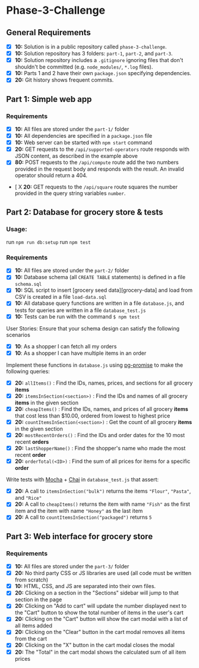 # Phase-3-Challenge

## General Requirements

- [X] __10:__ Solution is in a public repository called `phase-3-challenge`.
- [X] __10:__ Solution repository has 3 folders: `part-1`, `part-2`, and `part-3`.
- [X] __10:__ Solution repository includes a `.gitignore` ignoring files that don't shouldn't be committed (e.g. `node_modules/`, `*.log` files).
- [X] __10:__ Parts 1 and 2 have their own `package.json` specifying dependencies.
- [X] __20:__ Git history shows frequent commits.

## Part 1: Simple web app

### Requirements

- [X] __10:__ All files are stored under the `part-1/` folder
- [X] __10:__ All dependencies are specified in a `package.json` file
- [X] __10:__ Web server can be started with `npm start` command
- [X] __20:__ GET requests to the `/api/supported-operators` route responds with JSON content, as described in the example above
- [X] __80:__ POST requests to the `/api/compute` route add the two numbers provided in the request body and responds with the result. An invalid operator should return a 404.
- [ X __20:__ GET requests to the `/api/square` route squares the number provided in the query string variables `number`.

## Part 2: Database for grocery store & tests

### Usage:
run `npm run db:setup`
run `npm test`

### Requirements

- [X] __10:__ All files are stored under the `part-2/` folder
- [X] __10:__ Database schema (all `CREATE TABLE` statements) is defined in a file `schema.sql`
- [X] __10:__ SQL script to insert [grocery seed data][grocery-data] and load from CSV is created in a file `load-data.sql`
- [X] __10:__ All database query functions are written in a file `database.js`, and tests for queries are written in a file `database_test.js`
- [X] __10:__ Tests can be run with the command `$ npm test`

User Stories: Ensure that your schema design can satisfy the following scenarios

- [X] __10__: As a shopper I can fetch all my orders
- [X] __10__: As a shopper I can have multiple items in an order

Implement these functions in `database.js` using [pg-promise](https://www.npmjs.com/package/pg-promise) to make the following queries:

- [X] __20:__ `allItems()` : Find the IDs, names, prices, and sections for all grocery **items**
- [X] __20:__ `itemsInSection(<section>)` : Find the IDs and names of all grocery **items** in the given section
- [X] __20:__ `cheapItems()` : Find the IDs, names, and prices of all grocery **items** that cost less than $10.00, ordered from lowest to highest price
- [X] __20:__ `countItemsInSection(<section>)` : Get the count of all grocery **items** in the given section
- [X] __20:__ `mostRecentOrders()` : Find the IDs and order dates for the 10 most recent **orders**
- [X] __20:__ `lastShopperName()` : Find the shopper's name who made the most recent **order**
- [X] __20:__ `orderTotal(<ID>)` : Find the sum of all prices for items for a specific **order**

Write tests with [Mocha](https://mochajs.org/) + [Chai](http://chaijs.com/) in `database_test.js` that assert:

- [X] __20:__ A call to `itemsInSection("bulk")` returns the items `"Flour"`, `"Pasta"`, and `"Rice"`
- [X] __20:__ A call to `cheapItems()` returns the item with name `"Fish"` as the first item and the item with name `"Honey"` as the last item
- [X] __20:__ A call to `countItemsInSection("packaged")` returns `5`

## Part 3: Web interface for grocery store

### Requirements

- [X] __10:__ All files are stored under the `part-3/` folder
- [X] __20:__ No third party CSS or JS libraries are used (all code must be written from scratch)
- [X] __10:__ HTML, CSS, and JS are separated into their own files.
- [X] __20:__ Clicking on a section in the "Sections" sidebar will jump to that section in the page
- [X] __20:__ Clicking on "Add to cart" will update the number displayed next to the "Cart" button to show the total number of items in the user's cart
- [X] __20:__ Clicking on the "Cart" button will show the cart modal with a list of all items added
- [X] __20:__ Clicking on the "Clear" button in the cart modal removes all items from the cart
- [X] __20:__ Clicking on the "X" button in the cart modal closes the modal
- [X] __20:__ The "Total" in the cart modal shows the calculated sum of all item prices

